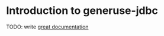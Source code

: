 # Introduction to generuse-jdbc

TODO: write [great documentation](http://jacobian.org/writing/great-documentation/what-to-write/)
